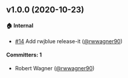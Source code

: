 ## v1.0.0 (2020-10-23)

#### :house: Internal
* [#14](https://github.com/expel-io/ember-ajax-fetch/pull/14) Add rwjblue release-it ([@rwwagner90](https://github.com/rwwagner90))

#### Committers: 1
- Robert Wagner ([@rwwagner90](https://github.com/rwwagner90))

